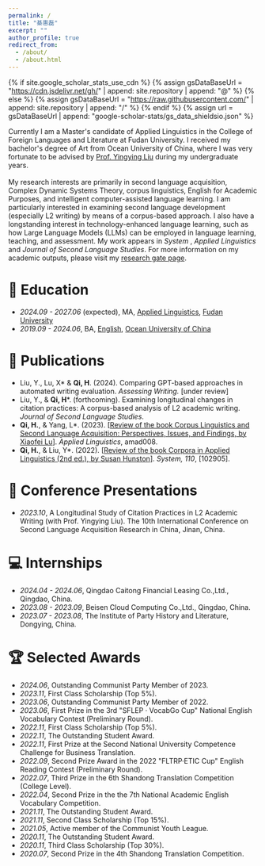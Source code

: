 ```yaml
---
permalink: /
title: "綦惠磊"
excerpt: ""
author_profile: true
redirect_from: 
  - /about/
  - /about.html
---
```


{% if site.google_scholar_stats_use_cdn %}
{% assign gsDataBaseUrl = "https://cdn.jsdelivr.net/gh/" | append: site.repository | append: "@" %}
{% else %}
{% assign gsDataBaseUrl = "https://raw.githubusercontent.com/" | append: site.repository | append: "/" %}
{% endif %}
{% assign url = gsDataBaseUrl | append: "google-scholar-stats/gs_data_shieldsio.json" %}

<span class='anchor' id='about-me'></span>

Currently I am a Master's candidate of Applied Linguistics in the College of Foreign Languages and Literature at Fudan University. I received my bachelor's degree of Art from Ocean University of China, where I was very fortunate to be advised by [Prof. Yingying Liu](https://flc.ouc.edu.cn/2021/1022/c12471a353865/page.htm) during my undergraduate years. <br> <br> My research interests are primarily in second language acquisition, Complex Dynamic Systems Theory, corpus linguistics, English for Academic Purposes, and intelligent computer-assisted language learning. I am particularly interested in examining second language development (especially L2 writing) by means of a corpus-based approach. I also have a longstanding interest in technology-enhanced language learning, such as how Large Language Models (LLMs) can be employed in language learning, teaching, and assessment. My work appears in _System_ , _Applied Linguistics_ and _Journal of Second Language Studies_. For more information on my academic outputs, please visit my [research gate page](https://www.researchgate.net/profile/Huilei-Qi).<br>


# 📖 Education
- *2024.09 - 2027.06* (expected), MA, [Applied Linguistics](https://dfll.fudan.edu.cn/), [Fudan University](https://www.fudan.edu.cn/)
- *2019.09 - 2024.06*, BA, [English](https://flc.ouc.edu.cn/main.htm), [Ocean University of China](https://www.ouc.edu.cn/)

# 📝 Publications 
- Liu, Y., Lu, X* & **Qi, H**. (2024). Comparing GPT-based approaches in automated writing evaluation. _Assessing Writing._ [under review]
- Liu, Y., & **Qi, H***. (forthcoming). Examining longitudinal changes in citation practices: A corpus-based analysis of L2 academic writing. _Journal of Second Language Studies_.
- **Qi, H.**, & Yang, L*. (2023). [[Review of the book Corpus Linguistics and Second Language Acquisition: Perspectives, Issues, and Findings, by Xiaofei Lu](https://academic.oup.com/applij/advance-article-abstract/doi/10.1093/applin/amad008/7076586?redirectedFrom=fulltext)]. _Applied Linguistics_, amad008.<br>
- **Qi, H.**, & Liu, Y*. (2022). [[Review of the book Corpora in Applied Linguistics (2nd ed.), by Susan Hunston](https://www.sciencedirect.com/science/article/abs/pii/S0346251X22001877)]. _System, 110_, [102905].


# 💬 Conference Presentations
- *2023.10*, A Longitudinal Study of Citation Practices in L2 Academic Writing (with Prof. Yingying Liu). The 10th International Conference on Second Language Acquisition Research in China, Jinan, China.

# 💻 Internships
- *2024.04 - 2024.06*, Qingdao Caitong Financial Leasing Co.,Ltd., Qingdao, China.
- *2023.08 - 2023.09*, Beisen Cloud Computing Co.,Ltd., Qingdao, China.
- *2023.07 - 2023.08*, The Institute of Party History and Literature, Dongying, China.

# 🏆 Selected Awards
- *2024.06*, Outstanding Communist Party Member of 2023.
- *2023.11*, First Class Scholarship (Top 5%).
- *2023.06*, Outstanding Communist Party Member of 2022.
- *2023.06*, First Prize in the 3rd "SFLEP · VocabGo Cup" National English Vocabulary Contest (Preliminary Round).
- *2022.11*, First Class Scholarship (Top 5%).
- *2022.11*, The Outstanding Student Award.
- *2022.11*, First Prize at the Second National University Competence Challenge for Business Translation.
- *2022.09*, Second Prize Award in the 2022 "FLTRP·ETIC Cup" English Reading Contest (Preliminary Round).
- *2022.07*, Third Prize in the 6th Shandong Translation Competition (College Level).
- *2022.04*, Second Prize in the the 7th National Academic English Vocabulary Competition.
- *2021.11*, The Outstanding Student Award.
- *2021.11*, Second Class Scholarship (Top 15%).
- *2021.05*, Active member of the Communist Youth League.
- *2020.11*, The Outstanding Student Award.
- *2020.11*, Third Class Scholarship (Top 30%).
- *2020.07*, Second Prize in the 4th Shandong Translation Competition.




